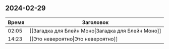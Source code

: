 ## 2024-02-29
| Время | Заголовок |
| --- | --- |
| 02:05 | [[Загадка для Блейн Моно\|Загадка для Блейн Моно]] |
| 14:23 | [[Это невероятно\|Это невероятно]] |
